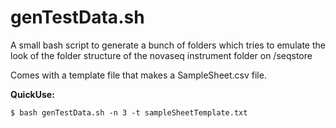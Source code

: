 # genTestData.sh

A small bash script to generate a bunch of folders which tries to emulate the look of the folder structure of the novaseq instrument folder on /seqstore

Comes with a template file that makes a SampleSheet.csv file.


**QuickUse:**

`$ bash genTestData.sh -n 3 -t sampleSheetTemplate.txt`